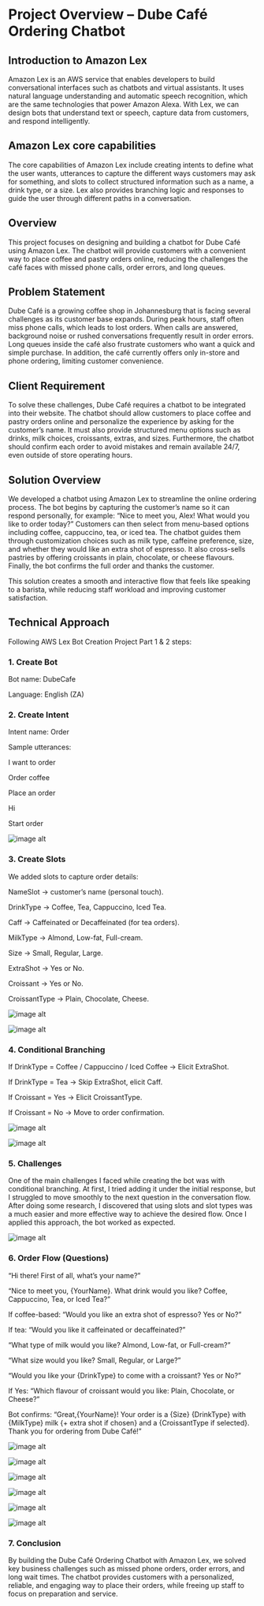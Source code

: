 # Project Overview – Dube Café Ordering Chatbot


## Introduction to Amazon Lex

Amazon Lex is an AWS service that enables developers to build conversational interfaces such as chatbots and virtual assistants. It uses natural language understanding and automatic speech recognition, which are the same technologies that power Amazon Alexa. With Lex, we can design bots that understand text or speech, capture data from customers, and respond intelligently.

## Amazon Lex core capabilities

The core capabilities of Amazon Lex include creating intents to define what the user wants, utterances to capture the different ways customers may ask for something, and slots to collect structured information such as a name, a drink type, or a size. Lex also provides branching logic and responses to guide the user through different paths in a conversation.


## Overview
This project focuses on designing and building a chatbot for Dube Café using Amazon Lex. The chatbot will provide customers with a convenient way to place coffee and pastry orders online, reducing the challenges the café faces with missed phone calls, order errors, and long queues.

## Problem Statement

Dube Café is a growing coffee shop in Johannesburg that is facing several challenges as its customer base expands. During peak hours, staff often miss phone calls, which leads to lost orders. When calls are answered, background noise or rushed conversations frequently result in order errors. Long queues inside the café also frustrate customers who want a quick and simple purchase. In addition, the café currently offers only in-store and phone ordering, limiting customer convenience.

## Client Requirement

To solve these challenges, Dube Café requires a chatbot to be integrated into their website. The chatbot should allow customers to place coffee and pastry orders online and personalize the experience by asking for the customer’s name. It must also provide structured menu options such as drinks, milk choices, croissants, extras, and sizes. Furthermore, the chatbot should confirm each order to avoid mistakes and remain available 24/7, even outside of store operating hours.

## Solution Overview

We developed a chatbot using Amazon Lex to streamline the online ordering process. The bot begins by capturing the customer’s name so it can respond personally, for example: “Nice to meet you, Alex! What would you like to order today?” Customers can then select from menu-based options including coffee, cappuccino, tea, or iced tea. The chatbot guides them through customization choices such as milk type, caffeine preference, size, and whether they would like an extra shot of espresso. It also cross-sells pastries by offering croissants in plain, chocolate, or cheese flavours. Finally, the bot confirms the full order and thanks the customer.

This solution creates a smooth and interactive flow that feels like speaking to a barista, while reducing staff workload and improving customer satisfaction.

## Technical Approach

Following AWS Lex Bot Creation Project Part 1 & 2 steps:

### 1. Create Bot

Bot name: DubeCafe

Language: English (ZA)

### 2. Create Intent

Intent name: Order

Sample utterances:

I want to order

Order coffee

Place an order

Hi

Start order


![image alt](https://github.com/Nndoza/AWS-re-start-Program/blob/a87d897672f8e5ed5746340517d37ae6dd397587/Project%3A%20Amazon%20Lex%20Bot/utterances.png)

### 3. Create Slots

We added slots to capture order details:

NameSlot → customer’s name (personal touch).

DrinkType → Coffee, Tea, Cappuccino, Iced Tea.

Caff → Caffeinated or Decaffeinated (for tea orders).

MilkType → Almond, Low-fat, Full-cream.

Size → Small, Regular, Large.

ExtraShot → Yes or No.

Croissant → Yes or No.

CroissantType → Plain, Chocolate, Cheese.

![image alt](https://github.com/Nndoza/AWS-re-start-Program/blob/a87d897672f8e5ed5746340517d37ae6dd397587/Project%3A%20Amazon%20Lex%20Bot/slot%20type%20for%20drinktype.png)


![image alt](https://github.com/Nndoza/AWS-re-start-Program/blob/a87d897672f8e5ed5746340517d37ae6dd397587/Project%3A%20Amazon%20Lex%20Bot/slottype%20for%20size.png)

### 4. Conditional Branching

If DrinkType = Coffee / Cappuccino / Iced Coffee → Elicit ExtraShot.

If DrinkType = Tea → Skip ExtraShot, elicit Caff.

If Croissant = Yes → Elicit CroissantType.

If Croissant = No → Move to order confirmation.

![image alt](https://github.com/Nndoza/AWS-re-start-Program/blob/a87d897672f8e5ed5746340517d37ae6dd397587/Project%3A%20Amazon%20Lex%20Bot/condtion%20branch.png)


![image alt](https://github.com/Nndoza/AWS-re-start-Program/blob/a87d897672f8e5ed5746340517d37ae6dd397587/Project%3A%20Amazon%20Lex%20Bot/tea%20branch.png)

### 5. Challenges

One of the main challenges I faced while creating the bot was with conditional branching. At first, I tried adding it under the initial response, but I struggled to move smoothly to the next question in the conversation flow. After doing some research, I discovered that using slots and slot types was a much easier and more effective way to achieve the desired flow. Once I applied this approach, the bot worked as expected.

![image alt](https://github.com/Nndoza/AWS-re-start-Program/blob/46acde4870f33d249f107f0a24f548652e3f2883/Project%3A%20Amazon%20Lex%20Bot/error.png)

### 6. Order Flow (Questions)

“Hi there! First of all, what’s your name?”

“Nice to meet you, {YourName}. What drink would you like? Coffee, Cappuccino, Tea, or Iced Tea?”

If coffee-based: “Would you like an extra shot of espresso? Yes or No?”

If tea: “Would you like it caffeinated or decaffeinated?”

“What type of milk would you like? Almond, Low-fat, or Full-cream?”

“What size would you like? Small, Regular, or Large?”

“Would you like your {DrinkType} to come with a croissant? Yes or No?”

If Yes: “Which flavour of croissant would you like: Plain, Chocolate, or Cheese?”

Bot confirms: “Great,{YourName}! Your order is a {Size} {DrinkType} with {MilkType} milk {+ extra shot if chosen} and a {CroissantType if selected}. Thank you for ordering from Dube Café!”

![image alt](https://github.com/Nndoza/AWS-re-start-Program/blob/fc05452a52644bdd5721860b684057329fc183ed/Project%3A%20Amazon%20Lex%20Bot/Screenshot%202025-09-04%20045717.png)


![image alt](https://github.com/Nndoza/AWS-re-start-Program/blob/fc05452a52644bdd5721860b684057329fc183ed/Project%3A%20Amazon%20Lex%20Bot/Screenshot%202025-09-04%20045754.png)


![image alt](https://github.com/Nndoza/AWS-re-start-Program/blob/fc05452a52644bdd5721860b684057329fc183ed/Project%3A%20Amazon%20Lex%20Bot/Screenshot%202025-09-04%20045829.png)

![image alt](https://github.com/Nndoza/AWS-re-start-Program/blob/fc05452a52644bdd5721860b684057329fc183ed/Project%3A%20Amazon%20Lex%20Bot/Screenshot%202025-09-04%20045853.png)

![image alt](https://github.com/Nndoza/AWS-re-start-Program/blob/fc05452a52644bdd5721860b684057329fc183ed/Project%3A%20Amazon%20Lex%20Bot/Screenshot%202025-09-04%20045910.png)

![image alt](https://github.com/Nndoza/AWS-re-start-Program/blob/fc05452a52644bdd5721860b684057329fc183ed/Project%3A%20Amazon%20Lex%20Bot/Screenshot%202025-09-04%20045938.png)

### 7. Conclusion

By building the Dube Café Ordering Chatbot with Amazon Lex, we solved key business challenges such as missed phone orders, order errors, and long wait times. The chatbot provides customers with a personalized, reliable, and engaging way to place their orders, while freeing up staff to focus on preparation and service.



